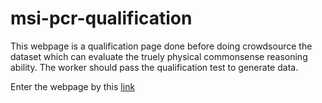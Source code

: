 # msi-pcr-qualification
This webpage is a qualification page done before doing crowdsource the dataset which can evaluate the truely physical commonsense reasoning ability. The worker should pass the qualification test to generate data.

Enter the webpage by this [link](https://sungho3268.github.io/msi-pcr-qualification/)
